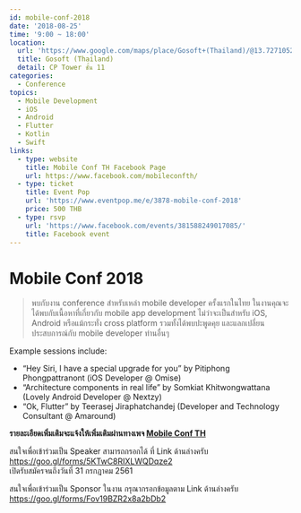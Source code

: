 ```yaml
---
id: mobile-conf-2018
date: '2018-08-25'
time: '9:00 ~ 18:00'
location:
  url: 'https://www.google.com/maps/place/Gosoft+(Thailand)/@13.7271052,100.5315173,15z/data=!4m2!3m1!1s0x0:0x43432dba1a8e86f3'
  title: Gosoft (Thailand)
  detail: CP Tower ชั้น 11
categories:
  - Conference
topics:
  - Mobile Development
  - iOS
  - Android
  - Flutter
  - Kotlin
  - Swift
links:
  - type: website
    title: Mobile Conf TH Facebook Page
    url: https://www.facebook.com/mobileconfth/
  - type: ticket
    title: Event Pop
    url: 'https://www.eventpop.me/e/3878-mobile-conf-2018'
    price: 500 THB
  - type: rsvp
    url: 'https://www.facebook.com/events/381588249017085/'
    title: Facebook event
---
```

# Mobile Conf 2018

> พบกับงาน conference สำหรับเหล่า mobile developer ครั้งแรกในไทย ในงานคุณจะได้พบกับเนื้อหาที่เกี่ยวกับ mobile app development ไม่ว่าจะเป็นสำหรับ iOS, Android หรือแม้กระทั่ง cross platform รวมทั้งได้พบปะพูดคุย และแลกเปลี่ยนประสบการณ์กับ mobile developer ท่านอื่นๆ

Example sessions include:

- “Hey Siri, I have a special upgrade for you” by Pitiphong Phongpattranont (iOS Developer @ Omise)
- “Architecture components in real life” by Somkiat Khitwongwattana (Lovely Android Developer @ Nextzy)
- “Ok, Flutter” by Teerasej Jiraphatchandej (Developer and Technology Consultant @ Amaround)

**รายละเอียดเพิ่มเติมจะแจ้งให้เพิ่มเติมผ่านทางเพจ [Mobile Conf TH](https://www.facebook.com/mobileconfth/)**

สนใจเพื่อเข้าร่วมเป็น Speaker สามารถกรอกได้ ที่ Link ด้านล่างครับ \
<https://goo.gl/forms/5KTwC8RIXLWQDqze2> \
เปิดรับสมัครจนถึงวันที่ 31 กรกฎาคม 2561

สนใจเพื่อเข้าร่วมเป็น Sponsor ในงาน กรุณากรอกข้อมูลตาม Link ด้านล่างครับ \
<https://goo.gl/forms/Fov19BZR2x8a2bDb2>
